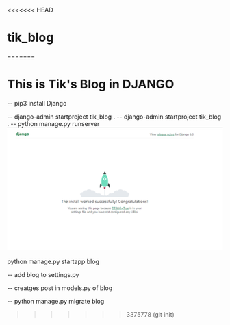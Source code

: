 <<<<<<< HEAD
# tik_blog
=======
# This is Tik's Blog in DJANGO

-- pip3 install Django

-- django-admin startproject tik_blog .
-- django-admin startproject tik_blog .
-- python manage.py runserver
![Result](image.png)

python manage.py startapp blog

-- add blog to settings.py

-- creatges post in models.py of blog

-- python manage.py migrate blog
>>>>>>> 3375778 (git init)
